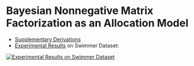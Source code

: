 # Bayesian Nonnegative Matrix Factorization as an Allocation Model
* [Supplementary Derivations](supplementary_material.ipynb)
* [Experimental Results](http://www.youtube.com/watch?v=Iv_xIQr_558) on Swimmer Dataset:

[![Experimental Results on Swimmer Dataset](http://img.youtube.com/vi/Iv_xIQr_558/0.jpg)](http://www.youtube.com/watch?v=Iv_xIQr_558 "Bayesian NMF as an Allocation Model")

